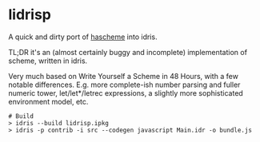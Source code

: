 # lidrisp

A quick and dirty port of [hascheme](https://github.com/ebenpack/hascheme) into
idris.

TL;DR it's an (almost certainly buggy and incomplete) implementation of scheme,
written in idris.

Very much based on Write Yourself a Scheme in 48 Hours, with a few notable
differences. E.g. more complete-ish number parsing and fuller numeric tower,
let/let*/letrec expressions, a slightly more sophisticated environment model,
etc.

    # Build
    > idris --build lidrisp.ipkg
    > idris -p contrib -i src --codegen javascript Main.idr -o bundle.js
